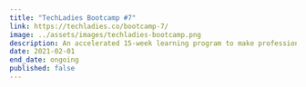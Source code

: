 ```yaml
---
title: "TechLadies Bootcamp #7"
link: https://techladies.co/bootcamp-7/
image: ../assets/images/techladies-bootcamp.png
description: An accelerated 15-week learning program to make professional developers out of non-programmers
date: 2021-02-01
end_date: ongoing
published: false
---
```

